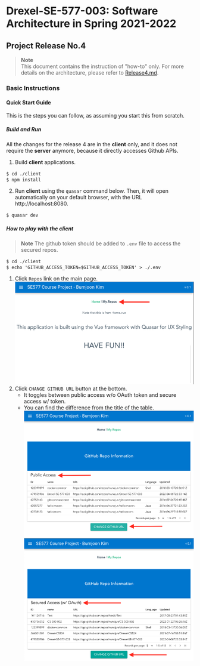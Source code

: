 
# Drexel-SE-577-003: Software Architecture in Spring 2021-2022

## Project Release No.4
> **Note**   
This document contains the instruction of "how-to" only.
For more details on the architecture, please refer to [Release4.md](Release4.md).
### Basic Instructions
#### Quick Start Guide
This is the steps you can follow, as assuming you start this from scratch.  
##### Build and Run
All the changes for the release 4 are in the **client** only, and it does not require the **server** anymore, because it directly accesses Github APIs.
1. Build **client** applications.
```shell
$ cd ./client
$ npm install
```
2. Run **client** using the `quasar` command below. Then, it will open automatically on your default browser, with the URL http://localhost:8080.
```shell
$ quasar dev
```
##### How to play with the client
> **Note**
The github token should be added to `.env` file to access the secured repos.
```shell
$ cd ./client
$ echo 'GITHUB_ACCESS_TOKEN=$GITHUB_ACCESS_TOKEN' > ./.env
```
1. Click `Repos` link on the main page.
![image](./screenshots/proj-release-4-main.png)
2. Click `CHANGE GITHUB URL` button at the bottom.
   - It toggles between public access w/o OAuth token and secure access w/ token.
   - You can find the difference from the title of the table.
![image](./screenshots/proj-release-4-public.png)
![image](./screenshots/proj-release-4-secured.png)
